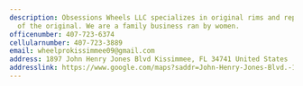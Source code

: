 ```yaml
---
description: Obsessions Wheels LLC specializes in original rims and replicas
  of the original. We are a family business ran by women.
officenumber: 407-723-6374
cellularnumber: 407-723-3889
email: wheelprokissimmee09@gmail.com
address: 1897 John Henry Jones Blvd Kissimmee, FL 34741 United States
addresslink: https://www.google.com/maps?saddr=John-Henry-Jones-Blvd.-1897,Kissimmee,FL,34741,United-States&daddr
---
```

